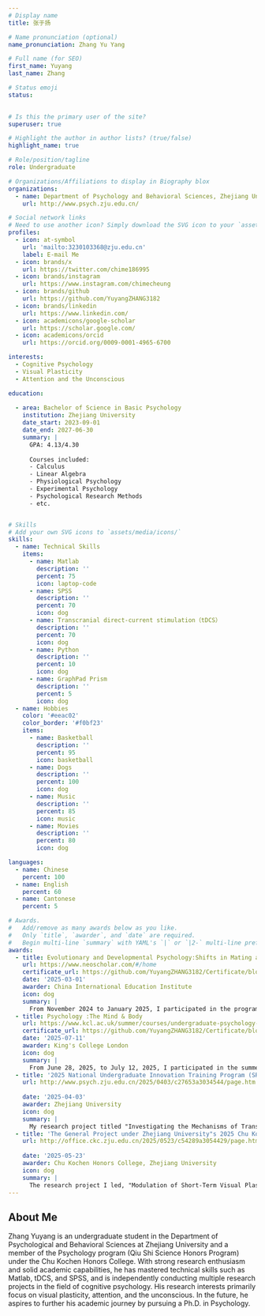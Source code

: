 ```yaml
---
# Display name
title: 张于扬

# Name pronunciation (optional)
name_pronunciation: Zhang Yu Yang

# Full name (for SEO)
first_name: Yuyang 
last_name: Zhang

# Status emoji
status:
  

# Is this the primary user of the site?
superuser: true

# Highlight the author in author lists? (true/false)
highlight_name: true

# Role/position/tagline
role: Undergraduate

# Organizations/Affiliations to display in Biography blox
organizations:
  - name: Department of Psychology and Behavioral Sciences, Zhejiang University
    url: http://www.psych.zju.edu.cn/

# Social network links
# Need to use another icon? Simply download the SVG icon to your `assets/media/icons/` folder.
profiles:
  - icon: at-symbol
    url: 'mailto:3230103368@zju.edu.cn'
    label: E-mail Me
  - icon: brands/x
    url: https://twitter.com/chime186995
  - icon: brands/instagram
    url: https://www.instagram.com/chimecheung
  - icon: brands/github
    url: https://github.com/YuyangZHANG3182
  - icon: brands/linkedin
    url: https://www.linkedin.com/
  - icon: academicons/google-scholar
    url: https://scholar.google.com/
  - icon: academicons/orcid
    url: https://orcid.org/0009-0001-4965-6700

interests:
  - Cognitive Psychology
  - Visual Plasticity
  - Attention and the Unconscious

education:
 
  - area: Bachelor of Science in Basic Psychology
    institution: Zhejiang University
    date_start: 2023-09-01
    date_end: 2027-06-30
    summary: |
      GPA: 4.13/4.30
      
      Courses included:
      - Calculus
      - Linear Algebra
      - Physiological Psychology
      - Experimental Psychology
      - Psychological Research Methods
      - etc.


# Skills
# Add your own SVG icons to `assets/media/icons/`
skills:
  - name: Technical Skills
    items:
      - name: Matlab
        description: ''
        percent: 75
        icon: laptop-code
      - name: SPSS
        description: ''
        percent: 70
        icon: dog
      - name: Transcranial direct-current stimulation（tDCS）
        description: ''
        percent: 70
        icon: dog
      - name: Python
        description: ''
        percent: 10
        icon: dog
      - name: GraphPad Prism
        description: ''
        percent: 5
        icon: dog
  - name: Hobbies
    color: '#eeac02'
    color_border: '#f0bf23'
    items:
      - name: Basketball
        description: ''
        percent: 95
        icon: basketball
      - name: Dogs
        description: ''
        percent: 100
        icon: dog
      - name: Music
        description: ''
        percent: 85
        icon: music
      - name: Movies
        description: ''
        percent: 80
        icon: dog

languages:
  - name: Chinese
    percent: 100
  - name: English
    percent: 60
  - name: Cantonese
    percent: 5

# Awards.
#   Add/remove as many awards below as you like.
#   Only `title`, `awarder`, and `date` are required.
#   Begin multi-line `summary` with YAML's `|` or `|2-` multi-line prefix and indent 2 spaces below.
awards:
  - title: Evolutionary and Developmental Psychology:Shifts in Mating and Social Bonding Motivations through the Evolution of Human Musicality
    url: https://www.neoscholar.com/#/home
    certificate_url: https://github.com/YuyangZHANG3182/Certificate/blob/73a5cc300ed35868c137694c6d23dd0f7ee98503/%E8%AF%81%E4%B9%A6-%E8%BF%9B%E5%8C%96%E4%B8%8E%E5%8F%91%E5%B1%95%E5%BF%83%E7%90%86%E5%AD%A6%EF%BC%9A%E4%BA%BA%E7%B1%BB%E4%B9%90%E6%84%9F%E6%BC%94%E5%8F%98%E4%B8%8B%E6%8B%A9%E5%81%B6%E5%92%8C%E4%BA%A4%E5%8F%8B%E5%8A%A8%E6%9C%BA%E7%9A%84%E5%8F%91%E5%B1%95%E5%8F%98%E5%8C%96-%E5%BC%A0%E4%BA%8E%E6%89%AC%20(1).pdf
    date: '2025-03-01'
    awarder: China International Education Institute
    icon: dog
    summary: |
      From November 2024 to January 2025, I participated in the program, where I studied fundamental theories in evolutionary and developmental psychology, explored cutting-edge research directions within the field, and successfully completed the program to earn a certificate.
  - title: Psychology :The Mind & Body
    url: https://www.kcl.ac.uk/summer/courses/undergraduate-psychology-the-mind-body
    certificate_url: https://github.com/YuyangZHANG3182/Certificate/blob/aa0c577d642a4fe5182806fde184e3694b188b43/KCL%20Summer%20School%20Transcript.pdf
    date: '2025-07-11'
    awarder: King's College London
    icon: dog
    summary: |
      From June 28, 2025, to July 12, 2025, I participated in the summer school at King's College London, where I studied fundamental and clinical knowledge in psychology, successfully completed the program, and obtained a certificate.
  - title: '2025 National Undergraduate Innovation Training Program (SRTP) at Zhejiang University'
    url: http://www.psych.zju.edu.cn/2025/0403/c27653a3034544/page.htm
    
    date: '2025-04-03'
    awarder: Zhejiang University
    icon: dog
    summary: |
      My research project titled "Investigating the Mechanisms of Transcranial Direct Current Stimulation (tDCS) in Modulating Monocular Deprivation Effects" has been selected as a National-level Innovative Training Project under Zhejiang University’s Student Research Training Program (SRTP) for 2025.
  - title: 'The General Project under Zhejiang University"s 2025 Chu Kochen Honors College Deep Research Training Program'
    url: http://office.ckc.zju.edu.cn/2025/0523/c54289a3054429/page.htm
    
    date: '2025-05-23'
    awarder: Chu Kochen Honors College, Zhejiang University
    icon: dog
    summary: |
      The research project I led, "Modulation of Short-Term Visual Plasticity by Exercise," has been selected as a university-level research project for the 2025 Deep Research Training Program of ZJU's Chu Kochen Honors College.
---
```


## About Me

Zhang Yuyang is an undergraduate student in the Department of Psychological and Behavioral Sciences at Zhejiang University and a member of the Psychology program (Qiu Shi Science Honors Program) under the Chu Kochen Honors College. With strong research enthusiasm and solid academic capabilities, he has mastered technical skills such as Matlab, tDCS, and SPSS, and is independently conducting multiple research projects in the field of cognitive psychology. His research interests primarily focus on visual plasticity, attention, and the unconscious. In the future, he aspires to further his academic journey by pursuing a Ph.D. in Psychology.
